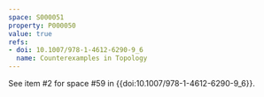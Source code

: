 ```yaml
---
space: S000051
property: P000050
value: true
refs:
- doi: 10.1007/978-1-4612-6290-9_6
  name: Counterexamples in Topology
---
```


See item #2 for space #59 in {{doi:10.1007/978-1-4612-6290-9_6}}.
